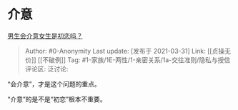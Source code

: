 # 介意
[男生会介意女生是初恋吗？](https://www.zhihu.com/question/308339974/answer/1808913703)

> Author: #0-Anonymity
> Last update: [发布于 2021-03-31]
> Link: [[贞操无价]] [[不破例]]
> Tag: #1-家族/1E-两性/1-亲密关系/1a-交往准则/隐私与授信
> 评论区:
> 泛讨论:

“会介意”，才是这个问题的重点。

“介意”的是不是“初恋”根本不重要。

